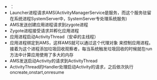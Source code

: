 - ：
- Launcher进程请求AMS(ActivityManagerService是服务，而这个服务驻留在系统进程SystemServer中，SystemServer专处理系统服务)
- AMS发送创建应用进程请求到zygote进程
- Zygote进程接受请求并孵化应用进程
- 应用进程启动ActivityThread（安卓的主线程）
- 应用进程绑定到AMS，这样AMS就可以通过这个代理对象 来控制应用进程。接着为这个进程添加垃圾回收观察者，每当系统触发垃圾回收的时候就在run方法中计算应用使用了多大的内存
- AMS发送启动Activity的请求到ActivityThread
- ActivityThread的Handler处理启动Activity的请求，之后依次执行oncreate,onstart,onresume
